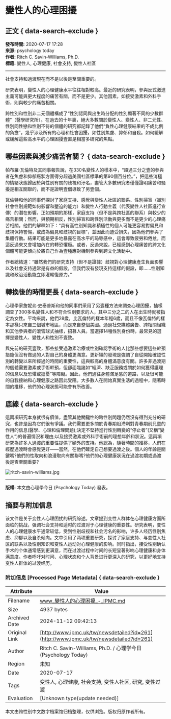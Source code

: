 # 變性人的心理困擾

## 正文 { data-search-exclude }


**發布時間:** 2020-07-17 17:28  
**來源:** psychology today  
**作者:** Ritch C. Savin-Williams, Ph.D.  
**標籤:** 變性人, 心理健康, 社會支持, 變性人社區

---

社會支持和過渡現在而不是以後是至關重要的。

研究表明，變性人的心理健康水平往往相對較高。最近的研究表明，參與反式激進主義可能與更大程度的痛苦有關，而不是更少。其他因素，如接受激素和外科手術，則與較少的痛苦相關。

跨性別和性別非二元個體構成了“性別認同與出生時分配的性別顯著不同的少數群體”（醫學研究所）。在過去的十年裏，絕大多數關於變性人、變性人、非二元性、性別同性戀和性別不符的個體的研究都記錄了他們“負性心理健康結果的不成比例的負擔”，幾乎涉及所有的心理和社會困擾，如性別焦慮、抑郁和自殺。如何緩解或緩解這些高水平的心理困擾壹直是相當多研究的焦點。

## 哪些因素與減少痛苦有關？ { data-search-exclude }

帕布羅·瓦倫特及其同事報告說，在330名變性人的樣本中，“超過三分之壹的參與者在焦慮和抑郁癥狀方面得分超過美國社區標準的第90個百分位。”，把這些消極的情緒狀態歸因於與性別有關的歧視和汙名，盡管大多數研究者僅僅證明痛苦和騷擾是相互關聯的，而不是證明壹個導致了另壹個。

瓦倫特和他的同事們探討了家庭支持、感覺與變性人社區的聯系、性別掃盲（識別社會性別規範如何影響和壓迫的能力）和變性人行動主義（代表變性人社區進行宣傳）的潛在影響。正如預期的那樣，家庭支持（但不是與跨社區的聯系）與較少的痛苦相關；然而，與預期相反，性別掃盲和跨性別活動與更多而不是更少的心理痛苦相關。他們的解釋如下：“具有高性別知識和積極性的個人可能更容易對偏見和歧視保持警惕，或成為偏見和歧視的目標”，並因此而遭受損失，因為他們參與了集體行動。結果可能是更多地暴露在高水平的恥辱感中，這會導致疲勞和倦怠，而這反過來又會增加內在的轉恐懼癥。或者，反過來說，已經感到心理痛苦的跨文化個體可能更傾向於將自己作為壹種應對機制參與到跨文化活動中。

作者總結道：“雖然我們的研究支持（但不是證據）歧視對心理健康產生負面影響以及社會支持通常是有益的假設，但我們沒有發現支持這樣的假設，即……性別知識和政治活動能立即灌輸復原力。”

## 轉換後的時間更長 { data-search-exclude }

心理學家詹妮弗·史泰普斯和他的同事們采用了另壹種方法來調查心理困擾，抽樣調查了300多名變性人和不符合性別要求的人，其中三分之二的人在出生時就被指定為女性。平均來說，他們28歲，比瓦倫特的樣本年輕6歲，而且不像瓦倫特的樣本那樣只來自三個城市地區，而是來自整個美國。通過社交媒體廣告、跨相關組織和其他參與者的滾雪球式抽樣，招募人員。當選擇14種性別身份時，最常見的選擇是變性人、變性人和性別不壹致。

與先前的研究壹致，那些接受過激素治療或性別確認手術的人比那些想要這些幹預措施但沒有做過的人對自己的身體更滿意。更新穎的發現是強調了自從開始確認性別的轉變以來所經過的時間的重要性，這與較高的身體滿意度有關。許多非過渡期的個體需要激素或手術幹預，但卻面臨諸如“經濟、缺乏服務或關於如何獲得護理的信息以及恐懼或擔憂”等障礙。因此，他們通往身體滿足感的道路，以及很可能的自我接納和心理健康之路因此受阻。大多數人在開始真實生活的過程中，隨著時間的推移，他們的心理狀態可能會有所改善。

## 底線 { data-search-exclude }

這兩項研究本身就很有價值，盡管其他關鍵性的跨性別問題仍然沒有得到充分的研究，也許是因為它們很有爭議。我們需要更多關於青春期阻滯劑對青春期前兒童的作用的信息(醫學、心理和倫理問題);決定不堅持進行性別轉變的“停止者”(又稱“變性人”)的普遍情況和理由;以及接受激素或外科手術前的理想年齡和狀況。這兩項研究為許多人過渡的重要性提供了額外的支持。他認為，隨著時間的推移，人們在經歷過渡時會感覺更好——當然，在他們確定自己想要過渡之後。個人的年齡是關鍵嗎?他們的性取向和浪漫取向有關聯嗎?他們的心理健康狀況在過渡初期或過渡後是否至關重要?

![ritch-savin-williams.jpg](/upload/image/2020/07_17/1209481.jpg)

---

**版權:** 本文由心理學今日 (Psychology Today) 發表。

## 摘要与附加信息

<!-- tcd_abstract -->
该文件是关于变性人心理困扰的研究综述。文章提到变性人群体在心理健康方面所面临的挑战，强调社会支持和适时的过渡对于心理健康的重要性。研究表明，变性人的心理健康水平通常较低，受到性别歧视和社会污名的影响，许多人经历性别焦虑、抑郁以及自杀倾向。文中引用了两项重要研究，探讨了家庭支持、与变性人社区的联系以及性别知识和变性人运动对心理健康的影响。同时指出，接受性别确认手术的个体通常感到更满意，而在过渡过程中时间的长短显著影响心理健康和身体满意度。作者呼吁对时间、心理状态和个人背景进行更深入的研究，以更好地支持变性人群体的过渡经历。
<!-- tcd_abstract_end -->

### 附加信息 [Processed Page Metadata] { data-search-exclude }

| Attribute       | Value                                  |
|-----------------|----------------------------------------|
| Filename        | www_變性人的心理困擾_-_IPMC.md                             |
| Size            | 4937 bytes                           |
| Archived Date   | 2024-11-12 09:42:13                             |
| Original Link   | [http://www.ipmc.uk/tw/newsdetailed?id=261](http://www.ipmc.uk/tw/newsdetailed?id=261)                       |
| Author          | Ritch C. Savin-Williams, Ph.D. / 心理学今日 (Psychology Today)                               |
| Region          | 未知                               |
| Date            | 2020-07-17                                 |
| Tags            | 变性人, 心理健康, 社会支持, 变性人社区, 研究, 变性过渡                                 |
| Evaluation            | [Unknown type(update needed)]                                 |
<!-- tcd_table_end -->

本文由跨性别中文数字档案馆归档整理，仅供浏览。版权归原作者所有。

